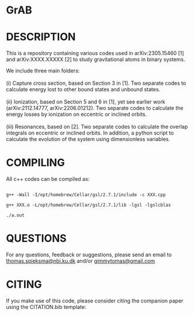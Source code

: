 # GrAB
# DESCRIPTION
This is a repository containing various codes used in arXiv:2305.15460 [1] and arXiv:XXXX.XXXXX [2] to study gravitational atoms in binary systems. 

We include three main folders:\
\
(i) Capture cross section, based on Section 3 in [1]. Two separate codes to calculate energy lost to other bound states and unbound states.\
\
(ii) Ionization, based on Section 5 and 6 in [1], yet see earlier work (arXiv:2112.14777, arXiv:2206.01212). Two separate codes to calculate the energy losses by ionization on eccentric or inclined orbits.\
\
(iii) Resonances, based on [2]. Two separate codes to calculate the overlap integrals on eccentric or inclined orbits. In addition, a python script to calculate the evolution of the system using dimensionless variables.
# COMPILING
All c++ codes can be compiled as:
<pre><code>
g++ -Wall -I/opt/homebrew/Cellar/gsl/2.7.1/include -c XXX.cpp
  
g++ XXX.o -L/opt/homebrew/Cellar/gsl/2.7.1/lib -lgsl -lgslcblas

./a.out
</code></pre>
# QUESTIONS
For any questions, feedback or suggestions, please send an email to <a href="mailto:thomas.spieksma@nbi.ku.dk">thomas.spieksma@nbi.ku.dk</a> and/or <a href="mailto:gimmytomas@gmail.com">gimmytomas@gmail.com</a>
# CITING
If you make use of this code, please consider citing the companion paper using the CITATION.bib template:
<pre><code> </code></pre>

